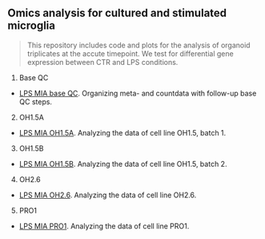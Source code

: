 ## Omics analysis for cultured and stimulated microglia 

> This repository includes code and plots for the analysis of organoid triplicates at the accute timepoint. We test for differential gene expression between CTR and LPS conditions.


1. Base QC
- [LPS MIA base QC](https://ar-kie.github.io/LPS-MIA/docs/LPS-MIA-base.html). Organizing meta- and countdata with follow-up base QC steps. 


2. OH1.5A
- [LPS MIA OH1.5A](https://ar-kie.github.io/LPS-MIA/docs/LPS-MIA-OH1.5A.html). Analyzing the data of cell line OH1.5, batch 1.


3. OH1.5B
- [LPS MIA OH1.5B](https://ar-kie.github.io/LPS-MIA/docs/LPS-MIA-OH1.5B.html). Analyzing the data of cell line OH1.5, batch 2.

4. OH2.6

- [LPS MIA OH2.6](https://ar-kie.github.io/LPS-MIA/docs/LPS-MIA-OH2.6.html). Analyzing the data of cell line OH2.6.


5. PRO1
- [LPS MIA PRO1](https://ar-kie.github.io/LPS-MIA/docs/LPS-MIA-PRO1.html). Analyzing the data of cell line PRO1.



